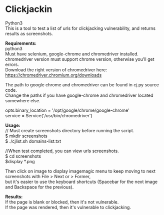 # Clickjackin

Python3<br>
This is a tool to test a list of urls for clickjacking vulnerability, and returns results as screenshots.

<b>Requirements:</b><br>
python3<br>
Must have selenium, google-chrome and chromedriver installed.<br>
chromedriver version must support chrome version, otherwise you'll get errors.<br>
Download the right version of chromedriver here:<br>
https://chromedriver.chromium.org/downloads

The path to google chrome and chromedriver can be found in cj.py source code.<br> 
Change the paths if you have google-chrome and chromedriver located somewhere else.

opts.binary_location = '/opt/google/chrome/google-chrome'<br>
service = Service('/usr/bin/chromedriver')

<b>Usage:</b><br>
// Must create screenshots directory before running the script.<br>
$ mkdir screenshots<br>
$ ./cjlist.sh domains-list.txt

//When test completed, you can view urls screenshots.<br>
$ cd screenshots<br>
$display *.png

Then click on image to display imagemagic menu to keep moving to next screenshots with File > Next or > Former,<br>
but it's easier to use the keyboard shortcuts (Spacebar for the next image and Backspace for the previous).<br>

<b>Results:</b><br>
If the page is blank or blocked, then it's not vulnerable.<br>
If the page was rendered, then it's vulnerable to clickjacking.
